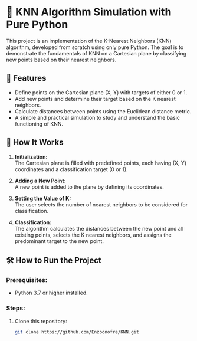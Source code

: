 # 🧮 KNN Algorithm Simulation with Pure Python

This project is an implementation of the K-Nearest Neighbors (KNN) algorithm, developed from scratch using only pure Python. The goal is to demonstrate the fundamentals of KNN on a Cartesian plane by classifying new points based on their nearest neighbors.

## 🚀 Features

- Define points on the Cartesian plane (X, Y) with targets of either 0 or 1.
- Add new points and determine their target based on the K nearest neighbors.
- Calculate distances between points using the Euclidean distance metric.
- A simple and practical simulation to study and understand the basic functioning of KNN.

## 🔧 How It Works

1. **Initialization:**  
   The Cartesian plane is filled with predefined points, each having (X, Y) coordinates and a classification target (0 or 1).

2. **Adding a New Point:**  
   A new point is added to the plane by defining its coordinates.

3. **Setting the Value of K:**  
   The user selects the number of nearest neighbors to be considered for classification.

4. **Classification:**  
   The algorithm calculates the distances between the new point and all existing points, selects the K nearest neighbors, and assigns the predominant target to the new point.

## 🛠️ How to Run the Project

### Prerequisites:
- Python 3.7 or higher installed.

### Steps:
1. Clone this repository:
   ```bash
   git clone https://github.com/Enzoonofre/KNN.git
